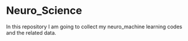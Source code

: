 # Neuro_Science
In this repository I am going to collect my neuro_machine learning codes and the related data.
